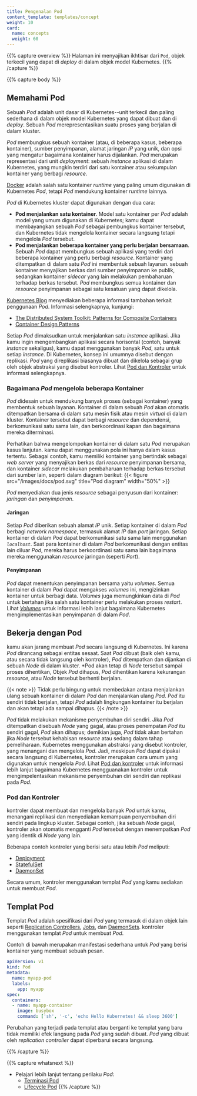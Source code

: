 ```yaml
---
title: Pengenalan Pod
content_template: templates/concept
weight: 10
card: 
  name: concepts
  weight: 60
---
```


{{% capture overview %}}
Halaman ini menyajikan ikhtisar dari `Pod`, objek terkecil yang dapat di *deploy* di dalam objek model Kubernetes.
{{% /capture %}}


{{% capture body %}}
## Memahami Pod

Sebuah *Pod* adalah unit dasar di Kubernetes--unit terkecil dan paling sederhana di dalam objek model Kubernetes yang dapat dibuat dan di *deploy*. Sebuah *Pod* merepresentasikan suatu proses yang berjalan di dalam kluster.

*Pod* membungkus sebuah kontainer (atau, di beberapa kasus, beberapa kontainer), sumber penyimpanan, alamat jaringan *IP* yang unik, dan opsi yang mengatur bagaimana kontainer harus dijalankan. *Pod* merupakan representasi dari unit *deployment*: sebuah *instance* aplikasi di dalam Kubernetes, yang mungkin terdiri dari satu kontainer atau sekumpulan kontainer yang berbagi *resource*.

[Docker](https://www.docker.com) adalah salah satu kontainer *runtime* yang paling umum digunakan di Kubernetes *Pod*, tetapi *Pod* mendukung kontainer *runtime* lainnya.

*Pod* di Kubernetes kluster dapat digunakan dengan dua cara:

* **Pod menjalankan satu kontainer**. Model satu kontainer per *Pod* adalah model yang umum digunakan di Kubernetes; kamu dapat membayangkan sebuah *Pod* sebagai pembungkus kontainer tersebut, dan Kubernetes tidak mengelola kontainer secara langsung tetapi mengelola *Pod* tersebut.
* **Pod menjalankan beberapa kontainer yang perlu berjalan bersamaan**. Sebuah *Pod* dapat membungkus sebuah aplikasi yang terdiri dari beberapa kontainer yang perlu berbagi *resource*. Kontainer yang ditempatkan di dalam satu *Pod* ini membentuk sebuah layanan. sebuah kontainer menyajikan berkas dari sumber penyimpanan ke publik, sedangkan kontainer *sidecar* yang lain melakukan pembaharuan terhadap berkas tersebut. *Pod* membungkus semua kontainer dan *resource* penyimpanan sebagai satu kesatuan yang dapat dikelola.

[Kubernetes Blog](http://kubernetes.io/blog) menyediakan beberapa informasi tambahan terkait penggunaan *Pod*. Informasi selengkapnya, kunjungi:

* [The Distributed System Toolkit: Patterns for Composite Containers](https://kubernetes.io/blog/2015/06/the-distributed-system-toolkit-patterns)
* [Container Design Patterns](https://kubernetes.io/blog/2016/06/container-design-patterns)

Setiap *Pod* dimaksudkan untuk menjalankan satu *instance* aplikasi. Jika kamu ingin mengembangkan aplikasi secara horisontal (contoh, banyak *instance* sekaligus), kamu dapat menggunakan banyak *Pod*, satu untuk setiap *instance*. Di Kubernetes, konsep ini umumnya disebut dengan replikasi. *Pod* yang direplikasi biasanya dibuat dan dikelola sebagai grup oleh objek abstraksi yang disebut  kontroler. Lihat [Pod dan Kontroler](#pod-dan-kontroler) untuk informasi selengkapnya.

### Bagaimana *Pod* mengelola beberapa Kontainer
*Pod* didesain untuk mendukung banyak proses (sebagai kontainer) yang membentuk sebuah layanan. Kontainer di dalam sebuah *Pod* akan otomatis ditempatkan bersama di dalam satu mesin fisik atau mesin *virtual* di dalam kluster. Kontainer tersebut dapat berbagi *resource* dan dependensi, berkomunikasi satu sama lain, dan berkoordinasi kapan dan bagaimana mereka diterminasi.

Perhatikan bahwa mengelompokan kontainer di dalam satu *Pod* merupakan kasus lanjutan. kamu dapat menggunakan pola ini hanya dalam kasus tertentu. Sebagai contoh, kamu memiliki kontainer yang bertindak sebagai *web server* yang menyajikan berkas dari *resource* penyimpanan bersama, dan kontainer *sidecar* melakukan pembaharuan terhadap berkas tersebut dari sumber lain, seperti dalam diagram berikut: 
{{< figure src="/images/docs/pod.svg" title="Pod diagram" width="50%" >}}

*Pod* menyediakan dua jenis *resource* sebagai penyusun dari kontainer: *jaringan* dan *penyimpanan*.

#### Jaringan

Setiap *Pod* diberikan sebuah alamat *IP* unik. Setiap kontainer di dalam *Pod* berbagi *network namespace*, termasuk alamat *IP* dan *port* jaringan. Setiap kontainer di dalam *Pod* dapat berkomunikasi satu sama lain menggunakan *`localhost`*. Saat para kontainer di dalam *Pod* berkomunikasi dengan entitas lain diluar *Pod*, mereka harus berkoordinasi satu sama lain bagaimana mereka menggunakan *resource* jaringan (seperti *Port*).

#### Penyimpanan

*Pod* dapat menentukan penyimpanan bersama yaitu *volumes*. Semua kontainer di dalam *Pod* dapat mengakses *volumes* ini, mengizinkan kontainer untuk berbagi data. *Volumes* juga memungkinkan data di *Pod* untuk bertahan jika salah satu kontainer perlu melakukan proses *restart*. Lihat *[Volumes](/docs/concepts/storage/volumes/)* untuk informasi lebih lanjut bagaimana Kubernetes mengimplementasikan penyimpanan di dalam *Pod*.


## Bekerja dengan Pod

kamu akan jarang membuat *Pod* secara langsung di Kubernetes. Ini karena *Pod* dirancang sebagai entitas sesaat. Saat *Pod* dibuat (baik oleh kamu, atau secara tidak langsung oleh  kontroler), *Pod* ditempatkan dan dijankan di sebuah *Node* di dalam kluster. *Pod akan tetap di *Node* tersebut sampai proses dihentikan, Objek *Pod* dihapus, *Pod* dihentikan karena kekurangan *resource*, atau *Node* tersebut berhenti berjalan.

{{< note >}}
Tidak perlu bingung untuk membedakan antara menjalankan ulang sebuah kontainer di dalam *Pod* dan menjalankan ulang *Pod*. *Pod* itu sendiri tidak berjalan, tetapi *Pod* adalah lingkungan kontainer itu berjalan dan akan tetapi ada sampai dihapus.
{{< /note >}}

*Pod* tidak melakukan mekanisme penyembuhan diri sendiri. Jika *Pod* ditempatkan disebuah *Node* yang gagal, atau proses penempatan *Pod* itu sendiri gagal, *Pod* akan dihapus; demikian juga, *Pod* tidak akan bertahan jika *Node* tersebut kehabisan *resource* atau sedang dalam tahap pemeliharaan. Kubernetes menggunakan abstraksi yang disebut  kontroler, yang menangani dan mengelola *Pod*. Jadi, meskipun *Pod* dapat dipakai secara langsung di Kubernetes,  kontroler merupakan cara umum yang digunakan untuk mengelola *Pod*. Lihat [Pod dan kontroler](#pod-dan-kontroler) untuk informasi lebih lanjut bagaimana Kubernetes mengguanakan  kontroler untuk mengimpelentasikan mekanisme penyembuhan diri sendiri dan replikasi pada *Pod*.

### Pod dan Kontroler

 kontroler dapat membuat dan mengelola banyak *Pod* untuk kamu, menangani replikasi dan menyediakan kemampuan penyembuhan diri sendiri pada lingkup kluster. Sebagai contoh, jika sebuah *Node* gagal,  kontroler akan otomatis mengganti *Pod* tersebut dengan menempatkan *Pod* yang identik di *Node* yang lain.

Beberapa contoh  kontroler yang berisi satu atau lebih *Pod* meliputi:

* [Deployment](/docs/concepts/workloads/controllers/deployment/)
* [StatefulSet](/docs/concepts/workloads/controllers/statefulset/)
* [DaemonSet](/docs/concepts/workloads/controllers/daemonset/)

Secara umum,  kontroler menggunakan templat *Pod* yang kamu sediakan untuk membuat *Pod*.

## Templat Pod

Templat *Pod* adalah spesifikasi dari *Pod* yang termasuk di dalam objek lain seperti
[Replication Controllers](/docs/concepts/workloads/controllers/replicationcontroller/), [Jobs](/docs/concepts/jobs/run-to-completion-finite-workloads/), dan [DaemonSets](/docs/concepts/workloads/controllers/daemonset/).  kontroler menggunakan templat *Pod* untuk membuat *Pod*.

Contoh di bawah merupakan manifestasi sederhana untuk *Pod* yang berisi kontainer yang membuat sebuah pesan.

```yaml
apiVersion: v1
kind: Pod
metadata:
  name: myapp-pod
  labels:
    app: myapp
spec:
  containers:
  - name: myapp-container
    image: busybox
    command: ['sh', '-c', 'echo Hello Kubernetes! && sleep 3600']
```


Perubahan yang terjadi pada templat atau berganti ke templat yang baru tidak memiliki efek langsung pada *Pod* yang sudah dibuat. *Pod* yang dibuat oleh *replication controller* dapat diperbarui secara langsung.


{{% /capture %}}

{{% capture whatsnext %}}
* Pelajari lebih lanjut tentang perilaku *Pod*:
  * [Terminasi Pod](/docs/concepts/workloads/pods/pod/#termination-of-pods)
  * [Lifecycle Pod](/docs/concepts/workloads/pods/pod-lifecycle/)
{{% /capture %}}
